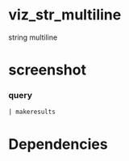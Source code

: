 # viz_str_multiline

string multiline

# screenshot

### query
```
| makeresults
```


# Dependencies

